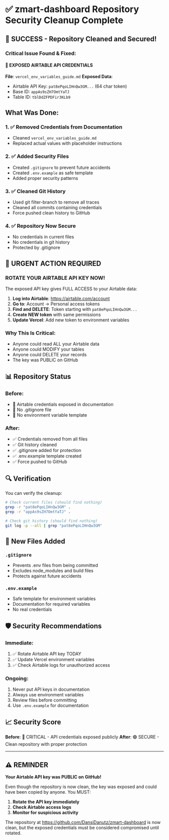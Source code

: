 # ✅ zmart-dashboard Repository Security Cleanup Complete

## 🎉 SUCCESS - Repository Cleaned and Secured!

### Critical Issue Found & Fixed:

#### 🔴 EXPOSED AIRTABLE API CREDENTIALS
**File**: `vercel_env_variables_guide.md`
**Exposed Data**:
- Airtable API Key: `pat8ePqoLIHnQw3GM...` (64 char token)
- Base ID: `appAs9sZH7OmtYaTJ`
- Table ID: `tblDdZFPDFir3KLb9`

## What Was Done:

### 1. ✅ **Removed Credentials from Documentation**
- Cleaned `vercel_env_variables_guide.md`
- Replaced actual values with placeholder instructions

### 2. ✅ **Added Security Files**
- Created `.gitignore` to prevent future accidents
- Created `.env.example` as safe template
- Added proper security patterns

### 3. ✅ **Cleaned Git History**
- Used git filter-branch to remove all traces
- Cleaned all commits containing credentials
- Force pushed clean history to GitHub

### 4. ✅ **Repository Now Secure**
- No credentials in current files
- No credentials in git history
- Protected by .gitignore

## 🚨 URGENT ACTION REQUIRED

### ROTATE YOUR AIRTABLE API KEY NOW!

The exposed API key gives FULL ACCESS to your Airtable data:

1. **Log into Airtable**: https://airtable.com/account
2. **Go to**: Account → Personal access tokens
3. **Find and DELETE**: Token starting with `pat8ePqoLIHnQw3GM...`
4. **Create NEW token** with same permissions
5. **Update Vercel**: Add new token to environment variables

### Why This Is Critical:
- Anyone could read ALL your Airtable data
- Anyone could MODIFY your tables
- Anyone could DELETE your records
- The key was PUBLIC on GitHub

## 📊 Repository Status

### Before:
- 🔴 Airtable credentials exposed in documentation
- 🔴 No .gitignore file
- 🔴 No environment variable template

### After:
- ✅ Credentials removed from all files
- ✅ Git history cleaned
- ✅ .gitignore added for protection
- ✅ .env.example template created
- ✅ Force pushed to GitHub

## 🔍 Verification

You can verify the cleanup:

```bash
# Check current files (should find nothing)
grep -r "pat8ePqoLIHnQw3GM" .
grep -r "appAs9sZH7OmtYaTJ" .

# Check git history (should find nothing)
git log -p --all | grep "pat8ePqoLIHnQw3GM"
```

## 📁 New Files Added

### `.gitignore`
- Prevents .env files from being committed
- Excludes node_modules and build files
- Protects against future accidents

### `.env.example`
- Safe template for environment variables
- Documentation for required variables
- No real credentials

## 🛡️ Security Recommendations

### Immediate:
1. ✅ Rotate Airtable API key TODAY
2. ✅ Update Vercel environment variables
3. ✅ Check Airtable logs for unauthorized access

### Ongoing:
1. Never put API keys in documentation
2. Always use environment variables
3. Review files before committing
4. Use `.env.example` for documentation

## 📈 Security Score

**Before**: 🔴 CRITICAL - API credentials exposed publicly
**After**: 🟢 SECURE - Clean repository with proper protection

---

## ⚠️ REMINDER

**Your Airtable API key was PUBLIC on GitHub!**

Even though the repository is now clean, the key was exposed and could have been copied by anyone. You MUST:

1. **Rotate the API key immediately**
2. **Check Airtable access logs**
3. **Monitor for suspicious activity**

The repository at https://github.com/DansiDanutz/zmart-dashboard is now clean, but the exposed credentials must be considered compromised until rotated.